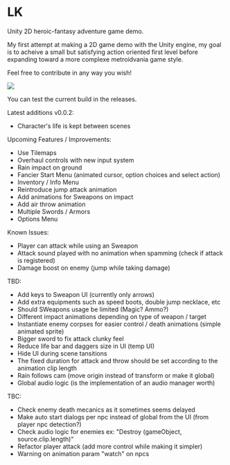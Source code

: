 # LK

Unity 2D heroic-fantasy adventure game demo.

My first attempt at making a 2D game demo with the Unity engine, my goal is to acheive a small but satisfying action oriented first level before expanding toward a more complexe metroidvania game style.

Feel free to contribute in any way you wish!

<img src="https://motheblackcat.github.io/assets/img/game.gif">

You can test the current build in the releases.

Latest additions v0.0.2:

- Character's life is kept between scenes

Upcoming Features / Improvements:

- Use Tilemaps
- Overhaul controls with new input system
- Rain impact on ground
- Fancier Start Menu (animated cursor, option choices and select action)
- Inventory / Info Menu
- Reintroduce jump attack animation
- Add animations for Sweapons on impact
- Add air throw animation
- Multiple Swords / Armors
- Options Menu

Known Issues:

- Player can attack while using an Sweapon
- Attack sound played with no animation when spamming (check if attack is registered)
- Damage boost on enemy (jump while taking damage)

TBD:

- Add keys to Sweapon UI (currently only arrows)
- Add extra equipments such as speed boots, double jump necklace, etc
- Should SWeapons usage be limited (Magic? Ammo?)
- Different impact animations depending on type of weapon / target
- Instantiate enemy corpses for easier control / death animations (simple animated sprite)
- Bigger sword to fix attack clunky feel
- Reduce life bar and daggers size in UI (temp UI)
- Hide UI during scene tansitions
- The fixed duration for attack and throw should be set according to the animation clip length
- Rain follows cam (move origin instead of transform or make it global)
- Global audio logic (is the implementation of an audio manager worth)

TBC:

- Check enemy death mecanics as it sometimes seems delayed
- Make auto start dialogs per npc instead of global from the UI (from player npc detection?)
- Check audio logic for enemies ex: "Destroy (gameObject, source.clip.length)"
- Refactor player attack (add more control while making it simpler)
- Warning on animation param "watch" on npcs
